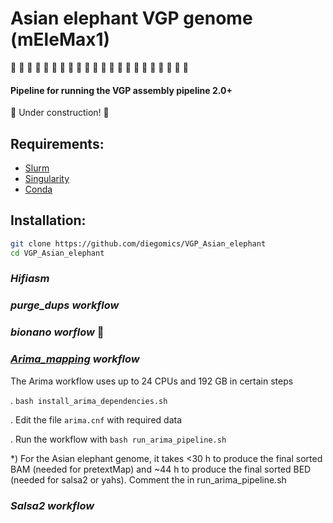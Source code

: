 # Asian elephant VGP genome (mEleMax1)

🐘 🧬 🐘 🧬 🐘 🧬 🐘 🧬 🐘 🧬 🐘 🧬 🐘 🧬 🐘 🧬 🐘 🧬 🐘 🧬 🐘 🧬

#### Pipeline for running the VGP assembly pipeline 2.0+
:construction: Under construction! :construction:

## Requirements:
* [Slurm](https://slurm.schedmd.com)
* [Singularity](https://sylabs.io)
* [Conda](https://docs.conda.io)

## Installation:
```bash
git clone https://github.com/diegomics/VGP_Asian_elephant
cd VGP_Asian_elephant
```

### _Hifiasm_

### _purge_dups workflow_

### _bionano worflow_ :construction:

### _[Arima_mapping](https://github.com/ArimaGenomics/mapping_pipeline) workflow_
The Arima workflow uses up to 24 CPUs and 192 GB in certain steps

. `bash install_arima_dependencies.sh`

. Edit the file `arima.cnf` with required data

. Run the workflow with `bash run_arima_pipeline.sh`

\*) For the Asian elephant genome, it takes <30 h to produce the final sorted BAM (needed for pretextMap) and ~44 h to produce the final sorted BED (needed for salsa2 or yahs). Comment the in run_arima_pipeline.sh

### _Salsa2 workflow_
